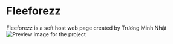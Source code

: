 # Fleeforezz
Fleeforezz is a seft host web page created by Trương Minh Nhật
![Preview image for the project](/../main/preview.png)

